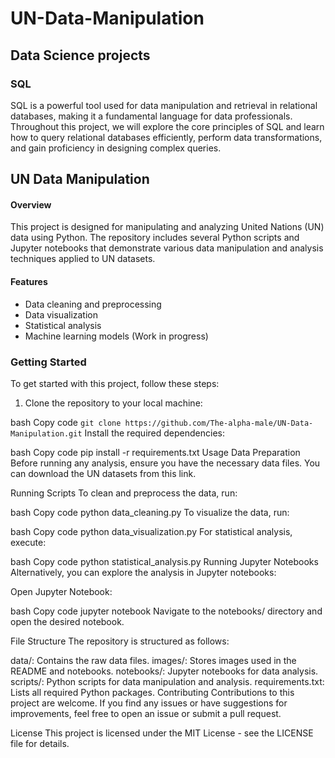 # UN-Data-Manipulation

## Data Science projects

### SQL
SQL is a powerful tool used for data manipulation and retrieval in relational databases, making it a fundamental language for data professionals. Throughout this project, we will explore the core principles of SQL and learn how to query relational databases efficiently, perform data transformations, and gain proficiency in designing complex queries.


## UN Data Manipulation

#### Overview
This project is designed for manipulating and analyzing United Nations (UN) data using Python. The repository includes several Python scripts and Jupyter notebooks that demonstrate various data manipulation and analysis techniques applied to UN datasets.

#### Features
- Data cleaning and preprocessing
- Data visualization
- Statistical analysis
- Machine learning models (Work in progress)

### Getting Started
To get started with this project, follow these steps:

1. Clone the repository to your local machine:

bash
Copy code
`git clone https://github.com/The-alpha-male/UN-Data-Manipulation.git`
Install the required dependencies:

bash
Copy code
pip install -r requirements.txt
Usage
Data Preparation
Before running any analysis, ensure you have the necessary data files. You can download the UN datasets from this link.

Running Scripts
To clean and preprocess the data, run:

bash
Copy code
python data_cleaning.py
To visualize the data, run:

bash
Copy code
python data_visualization.py
For statistical analysis, execute:

bash
Copy code
python statistical_analysis.py
Running Jupyter Notebooks
Alternatively, you can explore the analysis in Jupyter notebooks:

Open Jupyter Notebook:

bash
Copy code
jupyter notebook
Navigate to the notebooks/ directory and open the desired notebook.

File Structure
The repository is structured as follows:

data/: Contains the raw data files.
images/: Stores images used in the README and notebooks.
notebooks/: Jupyter notebooks for data analysis.
scripts/: Python scripts for data manipulation and analysis.
requirements.txt: Lists all required Python packages.
Contributing
Contributions to this project are welcome. If you find any issues or have suggestions for improvements, feel free to open an issue or submit a pull request.

License
This project is licensed under the MIT License - see the LICENSE file for details.

